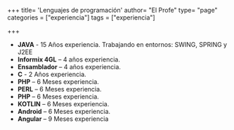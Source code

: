 +++
title= 'Lenguajes  de programación'
author= "El Profe"
type= "page"
categories = ["experiencia"]
tags = ["experiencia"]

+++

  * **JAVA** - 15 Años experiencia. Trabajando en entornos: SWING, SPRING y J2EE
  * **Informix 4GL** &#8211; 4 años experiencia.
  * **Ensamblador** &#8211; 4 años experiencia.
  * **C** - 2 Años experiencia.
  * **PHP** &#8211; 6 Meses experiencia.
  * **PERL** &#8211; 6 Meses experiencia.
  * **PHP** &#8211; 6 Meses experiencia.
  * **KOTLIN** &#8211; 6 Meses experiencia.
  * **Android** &#8211; 6 Meses experiencia.
  * **Angular** &#8211; 9 Meses experiencia

<div>
</div>
